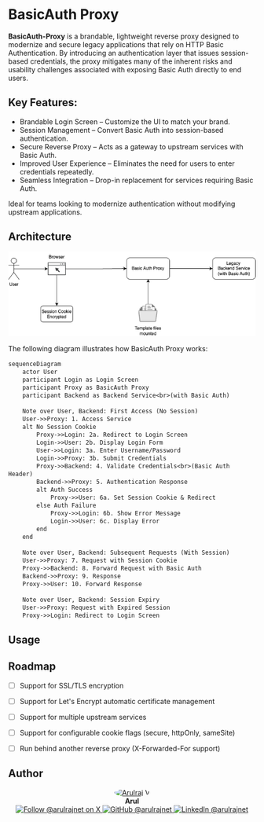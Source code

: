 # BasicAuth Proxy

**BasicAuth-Proxy** is a brandable, lightweight reverse proxy designed to modernize and secure legacy applications that rely on HTTP Basic Authentication. By introducing an authentication layer that issues session-based credentials, the proxy mitigates many of the inherent risks and usability challenges associated with exposing Basic Auth directly to end users.

## Key Features:

* Brandable Login Screen – Customize the UI to match your brand.
* Session Management – Convert Basic Auth into session-based authentication.
* Secure Reverse Proxy – Acts as a gateway to upstream services with Basic Auth.
* Improved User Experience – Eliminates the need for users to enter credentials repeatedly.
* Seamless Integration – Drop-in replacement for services requiring Basic Auth.

Ideal for teams looking to modernize authentication without modifying upstream applications.

## Architecture

![basic-auth-proxy.drawio.png](basic-auth-proxy.drawio.png)

The following diagram illustrates how BasicAuth Proxy works:

```mermaid
sequenceDiagram
    actor User
    participant Login as Login Screen
    participant Proxy as BasicAuth Proxy
    participant Backend as Backend Service<br>(with Basic Auth)

    Note over User, Backend: First Access (No Session)
    User->>Proxy: 1. Access Service
    alt No Session Cookie
        Proxy->>Login: 2a. Redirect to Login Screen
        Login->>User: 2b. Display Login Form
        User->>Login: 3a. Enter Username/Password
        Login->>Proxy: 3b. Submit Credentials
        Proxy->>Backend: 4. Validate Credentials<br>(Basic Auth Header)
        Backend->>Proxy: 5. Authentication Response
        alt Auth Success
            Proxy->>User: 6a. Set Session Cookie & Redirect
        else Auth Failure
            Proxy->>Login: 6b. Show Error Message
            Login->>User: 6c. Display Error
        end
    end

    Note over User, Backend: Subsequent Requests (With Session)
    User->>Proxy: 7. Request with Session Cookie
    Proxy->>Backend: 8. Forward Request with Basic Auth
    Backend->>Proxy: 9. Response
    Proxy->>User: 10. Forward Response

    Note over User, Backend: Session Expiry
    User->>Proxy: Request with Expired Session
    Proxy->>Login: Redirect to Login Screen
```

## Usage


## Roadmap

- [ ] Support for SSL/TLS encryption
- [ ] Support for Let's Encrypt automatic certificate management
- [ ] Support for multiple upstream services
- [ ] Support for configurable cookie flags (secure, httpOnly, sameSite)
- [ ] Run behind another reverse proxy (X-Forwarded-For support)



## Author

<p align="center">
  <a href="https://x.com/arulrajnet">
    <img src="https://github.com/arulrajnet.png?size=100" alt="Arulraj V" width="100" height="100" style="border-radius: 50%;" class="avatar-user">
  </a>
  <br>
  <strong>Arul</strong>
  <br>
  <a href="https://x.com/arulrajnet">
    <img src="https://img.shields.io/badge/Follow-%40arulrajnet-1DA1F2?style=for-the-badge&logo=x&logoColor=white" alt="Follow @arulrajnet on X">
  </a>
  <a href="https://github.com/arulrajnet">
    <img src="https://img.shields.io/badge/GitHub-arulrajnet-181717?style=for-the-badge&logo=github&logoColor=white" alt="GitHub @arulrajnet">
  </a>
  <a href="https://linkedin.com/in/arulrajnet">
    <img src="https://custom-icon-badges.demolab.com/badge/LinkedIn-arulrajnet-0A66C2?style=for-the-badge&logo=linkedin-white&logoColor=white" alt="LinkedIn @arulrajnet">
  </a>
</p>

